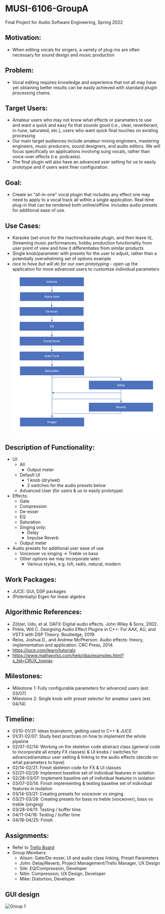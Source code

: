 # MUSI-6106-GroupA
Final Project for Audio Software Engineering, Spring 2022

## Motivation:
- When editing vocals for singers, a variety of plug-ins are often necessary for sound design and music production

## Problem:
- Vocal editing requires knowledge and experience that not all may have yet obtaining better results can be easily achieved with standard plugin processing chains.

## Target Users:
- Amateur users who may not know what effects or parameters to use and want a quick and easy fix that sounds good (i.e., clear, reverberant, in-tune, saturated, etc.), users who want quick final touches on existing processing
- Our main target audiences include amateur mixing engineers, mastering engineers, music producers, sound designers, and audio editors. We will focus specifically on applications involving sung vocals, rather than voice-over effects (i.e. podcasts). 
- The final plugin will also have an advanced user setting for us to easily prototype and if users want finer configuration.

## Goal:
- Create an “all-in-one” vocal plugin that includes any effect one may need to apply to a vocal track all within a single application. Real-time plug-in that can be rendered both online/offline. Includes audio presets for additional ease of use.

## Use Cases:
- Karaoke (set once for the machine/karaoke plugin, and then leave it), Streaming music performances, hobby production
functionality from user point of view and how it differentiates from similar products
- Single knob/parameter with presets for the user to adjust, rather than a potentially overwhelming set of options example
- *nice to have but will do for our own prototyping* - open up the application for more advanced users to customize individual parameters
![See DSP Flowchart](https://github.com/johnnymac647/MUSI-6106-GroupA/blob/main/plots/flowchart_dsp.png?raw=true)

## Description of Functionality:
- UI:
  - All
    - Output meter
  - Default UI
    - 1 knob (dry/wet)
    - 2 switches for the audio presets below
  - Advanced User (for users & us to easily prototype)
- Effects:
  - Gate
  - Compression
  - De-esser
  - EQ
  - Saturation
  - Singing only:
    - Delay
    - Impulse Reverb
  - Output meter
- Audio presets for additional user ease of use
  - Voiceover vs singing -> Treble vs bass
  - Other options we may incorporate later:
    - Various styles, e.g. lofi, radio, natural, modern

## Work Packages:
- JUCE: GUI, DSP packages
- (Potentially) Eigen for linear algebra

## Algorithmic References:
- Zölzer, Udo, et al. DAFX-Digital audio effects. John Wiley & Sons, 2002.
- Pirkle, Will C. Designing Audio Effect Plugins in C++: For AAX, AU, and VST3 with DSP Theory. Routledge, 2019.
- Reiss, Joshua D., and Andrew McPherson. Audio effects: theory, implementation and application. CRC Press, 2014.
- https://juce.com/learn/tutorials
- https://www.mathworks.com/help/dsp/examples.html?s_tid=CRUX_topnav


## Milestones:
- Milestone 1: Fully configurable parameters for advanced users (est. 03/07)
- Milestone 2: Single knob with preset selector for amateur users (est. 04/14)

## Timeline:
- 01/10-01/31: Ideas brainstorm, getting used to C++ & JUCE
- 01/31-02/07: Study best practices on how to implement the whole pipeline
- 02/07-02/14: Working on the skeleton code abstract class (general code to incorporate all empty FX classes) & UI knobs / switches for advanced/amateur user setting & linking to the audio effects (decide on what parameters to have)
- 02/14-02/21: Finish skeleton code for FX & UI classes
- 02/21-02/28: Implement baseline set of individual features in isolation
- 02/28-03/07: Implement baseline set of individual features in isolation
- 03/07-03/14: Finish implementing & testing baseline set of individual features in isolation
- 03/14-03/21: Creating presets for voiceover vs singing
- 03/21-03/28: Creating presets for bass vs treble (voiceover), bass vs treble (singing)
- 03/28-04/11: Testing / buffer time
- 04/11-04/18: Testing / buffer time
- 04/18-04/25: Finish

## Assignments:
- Refer to [Trello Board](https://trello.com/invite/b/7HRsFj9L/90a86310a9f8ad93f25989c4a3787caf/musi-6106-ase-group-a)
- Group Members:
  - Alison: Gate/De-esser, UI and audio class linking, Preset Parameters
  - John: Delay/Reverb, Project Management/Trello Manager, UX Design
  - Sile: EQ/Compression, Developer
  - Nitin: Compression, UX Design, Developer
  - Mike: Distortion, Developer

## GUI design 
![Group 1](https://user-images.githubusercontent.com/77855667/153244859-47ccf6b0-3f52-498e-9938-4c0cb93d7e8f.png)
